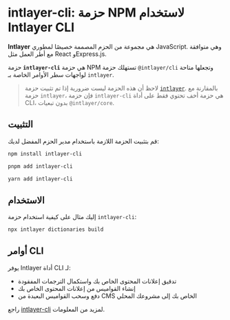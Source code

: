 # intlayer-cli: حزمة NPM لاستخدام Intlayer CLI

**Intlayer** هي مجموعة من الحزم المصممة خصيصًا لمطوري JavaScript. وهي متوافقة مع أطر العمل مثل React وExpress.js.

حزمة **`intlayer-cli`** هي حزمة NPM تستهلك حزمة `@intlayer/cli` وتجعلها متاحة لواجهات سطر الأوامر الخاصة بـ `intlayer`.

> لاحظ أن هذه الحزمة ليست ضرورية إذا تم تثبيت حزمة [`intlayer`](https://github.com/aymericzip/intlayer/tree/main/docs/ar/packages/intlayer/index.md). بالمقارنة مع حزمة `intlayer`، فإن حزمة `intlayer-cli` هي حزمة أخف تحتوي فقط على أداة CLI، بدون تبعيات `@intlayer/core`.

## التثبيت

قم بتثبيت الحزمة اللازمة باستخدام مدير الحزم المفضل لديك:

```bash packageManager="npm"
npm install intlayer-cli
```

```bash packageManager="pnpm"
pnpm add intlayer-cli
```

```bash packageManager="yarn"
yarn add intlayer-cli
```

## الاستخدام

إليك مثال على كيفية استخدام حزمة `intlayer-cli`:

```bash
npx intlayer dictionaries build
```

## أوامر CLI

يوفر Intlayer أداة CLI لـ:

- تدقيق إعلانات المحتوى الخاص بك واستكمال الترجمات المفقودة
- إنشاء القواميس من إعلانات المحتوى الخاص بك
- دفع وسحب القواميس البعيدة من CMS الخاص بك إلى مشروعك المحلي

راجع [intlayer-cli](https://github.com/aymericzip/intlayer/blob/main/docs/ar/intlayer_cli.md) لمزيد من المعلومات.
